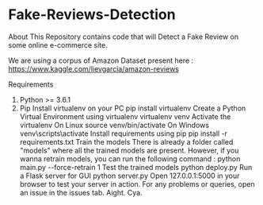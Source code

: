 # Fake-Reviews-Detection
About
This Repository contains code that will Detect a Fake Review on some online e-commerce site.

We are using a corpus of Amazon Dataset present here : https://www.kaggle.com/lievgarcia/amazon-reviews

Requirements
1. Python >= 3.6.1
2. Pip
Install virtualenv on your PC
pip install virtualenv
Create a Python Virtual Environment using virtualenv
virtualenv venv
Activate the virtualenv
On Linux
source venv/bin/activate
On Windows
venv\scripts\activate
Install requirements using pip
pip install -r requirements.txt
Train the models
There is already a folder called "models" where all the trained models are present.
However, if you wanna retrain models, you can run the following command :
python main.py --force-retrain 1
Test the trained models
python deploy.py
Run a Flask server for GUI
python server.py
Open 127.0.0.1:5000 in your browser to test your server in action.
For any problems or queries, open an issue in the issues tab.
Aight.
Cya.

